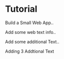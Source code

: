# Tutorial

Build a Small Web App..

Add some web text info..

Add some additional Text..

Adding 3 Addtional Text